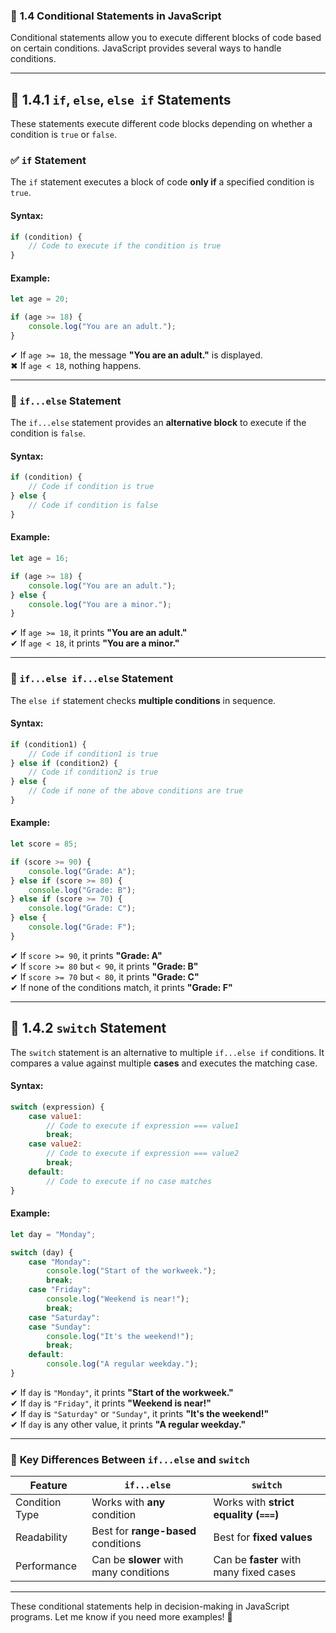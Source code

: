 ### 🔄 **1.4 Conditional Statements in JavaScript**  

Conditional statements allow you to execute different blocks of code based on certain conditions. JavaScript provides several ways to handle conditions.  

---

## 📌 **1.4.1 `if`, `else`, `else if` Statements**  
These statements execute different code blocks depending on whether a condition is `true` or `false`.  

### ✅ **`if` Statement**  
The `if` statement executes a block of code **only if** a specified condition is `true`.  

#### **Syntax:**  
```javascript
if (condition) {
    // Code to execute if the condition is true
}
```
#### **Example:**  
```javascript
let age = 20;

if (age >= 18) {
    console.log("You are an adult.");
}
```
✔ If `age >= 18`, the message **"You are an adult."** is displayed.  
✖ If `age < 18`, nothing happens.  

---

### 🔀 **`if...else` Statement**  
The `if...else` statement provides an **alternative block** to execute if the condition is `false`.  

#### **Syntax:**  
```javascript
if (condition) {
    // Code if condition is true
} else {
    // Code if condition is false
}
```
#### **Example:**  
```javascript
let age = 16;

if (age >= 18) {
    console.log("You are an adult.");
} else {
    console.log("You are a minor.");
}
```
✔ If `age >= 18`, it prints **"You are an adult."**  
✔ If `age < 18`, it prints **"You are a minor."**  

---

### 🔄 **`if...else if...else` Statement**  
The `else if` statement checks **multiple conditions** in sequence.  

#### **Syntax:**  
```javascript
if (condition1) {
    // Code if condition1 is true
} else if (condition2) {
    // Code if condition2 is true
} else {
    // Code if none of the above conditions are true
}
```
#### **Example:**  
```javascript
let score = 85;

if (score >= 90) {
    console.log("Grade: A");
} else if (score >= 80) {
    console.log("Grade: B");
} else if (score >= 70) {
    console.log("Grade: C");
} else {
    console.log("Grade: F");
}
```
✔ If `score >= 90`, it prints **"Grade: A"**  
✔ If `score >= 80` but `< 90`, it prints **"Grade: B"**  
✔ If `score >= 70` but `< 80`, it prints **"Grade: C"**  
✔ If none of the conditions match, it prints **"Grade: F"**  

---

## 📌 **1.4.2 `switch` Statement**  
The `switch` statement is an alternative to multiple `if...else if` conditions. It compares a value against multiple **cases** and executes the matching case.  

#### **Syntax:**  
```javascript
switch (expression) {
    case value1:
        // Code to execute if expression === value1
        break;
    case value2:
        // Code to execute if expression === value2
        break;
    default:
        // Code to execute if no case matches
}
```
#### **Example:**  
```javascript
let day = "Monday";

switch (day) {
    case "Monday":
        console.log("Start of the workweek.");
        break;
    case "Friday":
        console.log("Weekend is near!");
        break;
    case "Saturday":
    case "Sunday":
        console.log("It's the weekend!");
        break;
    default:
        console.log("A regular weekday.");
}
```
✔ If `day` is `"Monday"`, it prints **"Start of the workweek."**  
✔ If `day` is `"Friday"`, it prints **"Weekend is near!"**  
✔ If `day` is `"Saturday"` or `"Sunday"`, it prints **"It's the weekend!"**  
✔ If `day` is any other value, it prints **"A regular weekday."**  

---

### 🔹 **Key Differences Between `if...else` and `switch`**  
| Feature  | `if...else` | `switch` |
|----------|------------|----------|
| Condition Type | Works with **any** condition | Works with **strict equality (`===`)** |
| Readability | Best for **range-based** conditions | Best for **fixed values** |
| Performance | Can be **slower** with many conditions | Can be **faster** with many fixed cases |

---

These conditional statements help in decision-making in JavaScript programs. Let me know if you need more examples! 🚀
